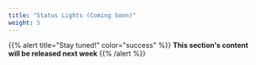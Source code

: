 ```yaml
---
title: "Status Lights (Coming Soon)"
weight: 5
---
```


{{% alert title="Stay tuned!" color="success" %}}
**This section's content will be released next week**
{{% /alert %}}

